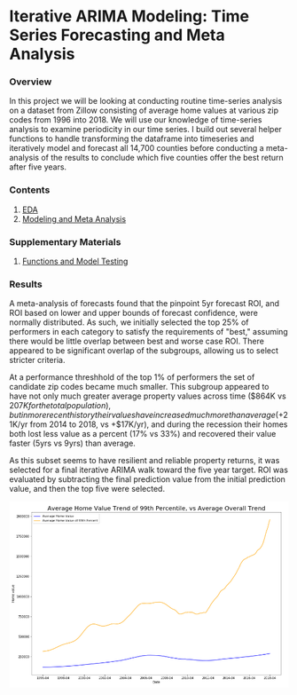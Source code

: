 
# Iterative ARIMA Modeling:  Time Series Forecasting and Meta Analysis



### Overview

In this project we will be looking at conducting routine time-series analysis on a dataset from Zillow consisting of average home values at various zip codes from 1996 into 2018. We will use our knowledge of time-series analysis to examine periodicity in our time series. I build out several helper functions to handle transforming the dataframe into timeseries and iteratively model and forecast all 14,700 counties before conducting a meta-analysis of the results to conclude which five counties offer the best return after five years.

### Contents

1. [EDA](EDA.ipynb)
2. [Modeling and Meta Analysis](/Modeling%20and%20Meta%20Analysis.ipynb)

### Supplementary Materials

1. [Functions and Model Testing](Functions%20and%20Model%20Testing.ipynb)

### Results

A meta-analysis of forecasts found that the pinpoint 5yr forecast ROI, and ROI based on lower and upper bounds of forecast confidence, were normally distributed. As such, we initially selected the top 25% of performers in each category to satisfy the requirements of "best," assuming there would be little overlap between best and worse case ROI. There appeared to be significant overlap of the subgroups, allowing us to select stricter criteria.

At a performance threshhold of the top 1% of performers the set of candidate zip codes became much smaller. This subgroup appeared to have not only much greater average property values across time ($864K vs $207K for the total population), but in more recent history their values have increased much more than average (+$21K/yr from 2014 to 2018, vs +$17K/yr), and during the recession their homes both lost less value as a percent (17% vs 33%) and recovered their value faster (5yrs vs 9yrs) than average.

As this subset seems to have resilient and reliable property returns, it was selected for a final iterative ARIMA walk toward the five year target. ROI was evaluated by subtracting the final prediction value from the initial prediction value, and then the top five were selected.

![.](2.png)
